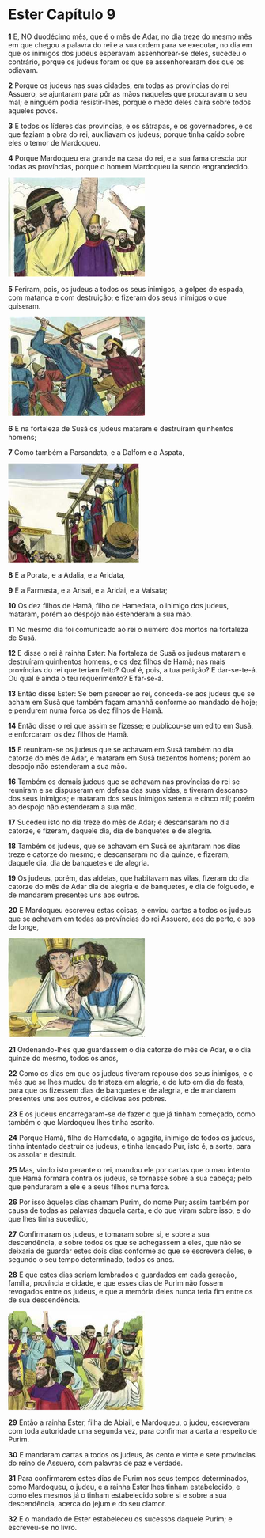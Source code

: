 # Ester Capítulo 9

**1** 	E, NO duodécimo mês, que é o mês de Adar, no dia treze do mesmo mês em que chegou a palavra do rei e a sua ordem para se executar, no dia em que os inimigos dos judeus esperavam assenhorear-se deles, sucedeu o contrário, porque os judeus foram os que se assenhorearam dos que os odiavam.

**2** 	Porque os judeus nas suas cidades, em todas as províncias do rei Assuero, se ajuntaram para pôr as mãos naqueles que procuravam o seu mal; e ninguém podia resistir-lhes, porque o medo deles caíra sobre todos aqueles povos.

**3** 	E todos os líderes das províncias, e os sátrapas, e os governadores, e os que faziam a obra do rei, auxiliavam os judeus; porque tinha caído sobre eles o temor de Mardoqueu.

**4** 	Porque Mardoqueu era grande na casa do rei, e a sua fama crescia por todas as províncias, porque o homem Mardoqueu ia sendo engrandecido.

![](../Images/SweetPublishing/17-9-1.jpg) 

**5** 	Feriram, pois, os judeus a todos os seus inimigos, a golpes de espada, com matança e com destruição; e fizeram dos seus inimigos o que quiseram.

![](../Images/SweetPublishing/17-9-2.jpg) 

**6** 	E na fortaleza de Susã os judeus mataram e destruíram quinhentos homens;

**7** 	Como também a Parsandata, e a Dalfom e a Aspata,

![](../Images/SweetPublishing/17-9-3.jpg) 

**8** 	E a Porata, e a Adalia, e a Aridata,

**9** 	E a Farmasta, e a Arisai, e a Aridai, e a Vaisata;

**10** 	Os dez filhos de Hamã, filho de Hamedata, o inimigo dos judeus, mataram, porém ao despojo não estenderam a sua mão.

**11** 	No mesmo dia foi comunicado ao rei o número dos mortos na fortaleza de Susã.

**12** 	E disse o rei à rainha Ester: Na fortaleza de Susã os judeus mataram e destruíram quinhentos homens, e os dez filhos de Hamã; nas mais províncias do rei que teriam feito? Qual é, pois, a tua petição? E dar-se-te-á. Ou qual é ainda o teu requerimento? E far-se-á.

**13** 	Então disse Ester: Se bem parecer ao rei, conceda-se aos judeus que se acham em Susã que também façam amanhã conforme ao mandado de hoje; e pendurem numa forca os dez filhos de Hamã.

**14** 	Então disse o rei que assim se fizesse; e publicou-se um edito em Susã, e enforcaram os dez filhos de Hamã.

**15** 	E reuniram-se os judeus que se achavam em Susã também no dia catorze do mês de Adar, e mataram em Susã trezentos homens; porém ao despojo não estenderam a sua mão.

**16** 	Também os demais judeus que se achavam nas províncias do rei se reuniram e se dispuseram em defesa das suas vidas, e tiveram descanso dos seus inimigos; e mataram dos seus inimigos setenta e cinco mil; porém ao despojo não estenderam a sua mão.

**17** 	Sucedeu isto no dia treze do mês de Adar; e descansaram no dia catorze, e fizeram, daquele dia, dia de banquetes e de alegria.

**18** 	Também os judeus, que se achavam em Susã se ajuntaram nos dias treze e catorze do mesmo; e descansaram no dia quinze, e fizeram, daquele dia, dia de banquetes e de alegria.

**19** 	Os judeus, porém, das aldeias, que habitavam nas vilas, fizeram do dia catorze do mês de Adar dia de alegria e de banquetes, e dia de folguedo, e de mandarem presentes uns aos outros.

**20** 	E Mardoqueu escreveu estas coisas, e enviou cartas a todos os judeus que se achavam em todas as províncias do rei Assuero, aos de perto, e aos de longe,

![](../Images/SweetPublishing/17-9-4.jpg) 

**21** 	Ordenando-lhes que guardassem o dia catorze do mês de Adar, e o dia quinze do mesmo, todos os anos,

**22** 	Como os dias em que os judeus tiveram repouso dos seus inimigos, e o mês que se lhes mudou de tristeza em alegria, e de luto em dia de festa, para que os fizessem dias de banquetes e de alegria, e de mandarem presentes uns aos outros, e dádivas aos pobres.

**23** 	E os judeus encarregaram-se de fazer o que já tinham começado, como também o que Mardoqueu lhes tinha escrito.

**24** 	Porque Hamã, filho de Hamedata, o agagita, inimigo de todos os judeus, tinha intentado destruir os judeus, e tinha lançado Pur, isto é, a sorte, para os assolar e destruir.

**25** 	Mas, vindo isto perante o rei, mandou ele por cartas que o mau intento que Hamã formara contra os judeus, se tornasse sobre a sua cabeça; pelo que penduraram a ele e a seus filhos numa forca.

**26** 	Por isso àqueles dias chamam Purim, do nome Pur; assim também por causa de todas as palavras daquela carta, e do que viram sobre isso, e do que lhes tinha sucedido,

**27** 	Confirmaram os judeus, e tomaram sobre si, e sobre a sua descendência, e sobre todos os que se achegassem a eles, que não se deixaria de guardar estes dois dias conforme ao que se escrevera deles, e segundo o seu tempo determinado, todos os anos.

**28** 	E que estes dias seriam lembrados e guardados em cada geração, família, província e cidade, e que esses dias de Purim não fossem revogados entre os judeus, e que a memória deles nunca teria fim entre os de sua descendência.

![](../Images/SweetPublishing/17-9-5.jpg) 

**29** 	Então a rainha Ester, filha de Abiail, e Mardoqueu, o judeu, escreveram com toda autoridade uma segunda vez, para confirmar a carta a respeito de Purim.

**30** 	E mandaram cartas a todos os judeus, às cento e vinte e sete províncias do reino de Assuero, com palavras de paz e verdade.

**31** 	Para confirmarem estes dias de Purim nos seus tempos determinados, como Mardoqueu, o judeu, e a rainha Ester lhes tinham estabelecido, e como eles mesmos já o tinham estabelecido sobre si e sobre a sua descendência, acerca do jejum e do seu clamor.

**32** 	E o mandado de Ester estabeleceu os sucessos daquele Purim; e escreveu-se no livro.

